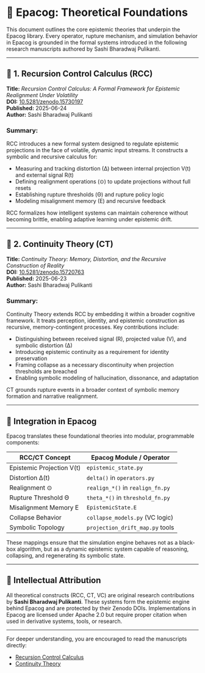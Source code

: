 # 🧠 Epacog: Theoretical Foundations

This document outlines the core epistemic theories that underpin the Epacog library. Every operator, rupture mechanism, and simulation behavior in Epacog is grounded in the formal systems introduced in the following research manuscripts authored by Sashi Bharadwaj Pulikanti.

---

## 📄 1. Recursion Control Calculus (RCC)

**Title:** *Recursion Control Calculus: A Formal Framework for Epistemic Realignment Under Volatility*  
**DOI:** [10.5281/zenodo.15730197](https://doi.org/10.5281/zenodo.15730197)  
**Published:** 2025-06-24  
**Author:** Sashi Bharadwaj Pulikanti

### Summary:
RCC introduces a new formal system designed to regulate epistemic projections in the face of volatile, dynamic input streams. It constructs a symbolic and recursive calculus for:

- Measuring and tracking distortion (∆) between internal projection V(t) and external signal R(t)
- Defining realignment operations (⊙) to update projections without full resets
- Establishing rupture thresholds (Θ) and rupture policy logic
- Modeling misalignment memory (E) and recursive feedback

RCC formalizes how intelligent systems can maintain coherence without becoming brittle, enabling adaptive learning under epistemic drift.

---

## 📄 2. Continuity Theory (CT)

**Title:** *Continuity Theory: Memory, Distortion, and the Recursive Construction of Reality*  
**DOI:** [10.5281/zenodo.15720763](https://doi.org/10.5281/zenodo.15720763)  
**Published:** 2025-06-23  
**Author:** Sashi Bharadwaj Pulikanti

### Summary:
Continuity Theory extends RCC by embedding it within a broader cognitive framework. It treats perception, identity, and epistemic construction as recursive, memory-contingent processes. Key contributions include:

- Distinguishing between received signal (R), projected value (V), and symbolic distortion (∆)
- Introducing epistemic continuity as a requirement for identity preservation
- Framing collapse as a necessary discontinuity when projection thresholds are breached
- Enabling symbolic modeling of hallucination, dissonance, and adaptation

CT grounds rupture events in a broader context of symbolic memory formation and narrative realignment.

---

## 🔁 Integration in Epacog

Epacog translates these foundational theories into modular, programmable components:

| RCC/CT Concept        | Epacog Module / Operator           |
|-----------------------|------------------------------------|
| Epistemic Projection V(t) | `epistemic_state.py`                |
| Distortion ∆(t)       | `delta()` in `operators.py`        |
| Realignment ⊙        | `realign_*()` in `realign_fn.py`   |
| Rupture Threshold Θ  | `theta_*()` in `threshold_fn.py`   |
| Misalignment Memory E | `EpistemicState.E`                 |
| Collapse Behavior     | `collapse_models.py` (VC logic)    |
| Symbolic Topology     | `projection_drift_map.py` tools    |

These mappings ensure that the simulation engine behaves not as a black-box algorithm, but as a dynamic epistemic system capable of reasoning, collapsing, and regenerating its symbolic state.

---

## 🔐 Intellectual Attribution

All theoretical constructs (RCC, CT, VC) are original research contributions by **Sashi Bharadwaj Pulikanti**. These systems form the epistemic engine behind Epacog and are protected by their Zenodo DOIs. Implementations in Epacog are licensed under Apache 2.0 but require proper citation when used in derivative systems, tools, or research.

---

For deeper understanding, you are encouraged to read the manuscripts directly:

- [Recursion Control Calculus](https://doi.org/10.5281/zenodo.15730197)
- [Continuity Theory](https://doi.org/10.5281/zenodo.15720763)

